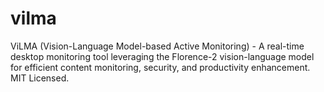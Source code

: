 # vilma
ViLMA (Vision-Language Model-based Active Monitoring) - A real-time desktop monitoring tool leveraging the Florence-2 vision-language model for efficient content monitoring, security, and productivity enhancement. MIT Licensed.
